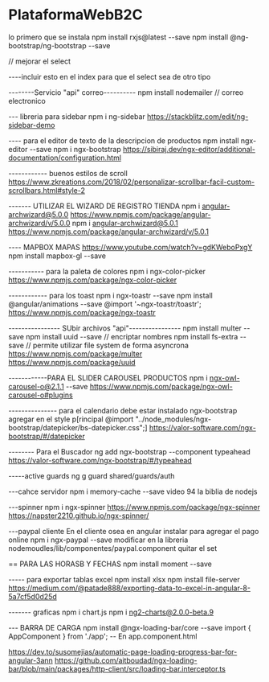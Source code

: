 # PlataformaWebB2C

lo primero que se instala 
npm install rxjs@latest --save
npm install @ng-bootstrap/ng-bootstrap --save 


// mejorar el select 

----incluir esto en el index para que el select sea de otro tipo
<script src="https://cdnjs.cloudflare.com/ajax/libs/bootstrap-select/1.13.1/js/bootstrap-select.min.js"></script>
<link rel="stylesheet" href="https://cdnjs.cloudflare.com/ajax/libs/bootstrap-select/1.13.1/css/bootstrap-select.min.css">


--------Servicio "api" correo----------
npm install nodemailer // correo electronico


--- libreria para sidebar
npm i ng-sidebar
https://stackblitz.com/edit/ng-sidebar-demo


---- para el editor de texto de la descripcion de productos
npm install ngx-editor --save
npm i ngx-bootstrap
https://sibiraj.dev/ngx-editor/additional-documentation/configuration.html


------------ buenos estilos de scroll
https://www.zkreations.com/2018/02/personalizar-scrollbar-facil-custom-scrollbars.html#style-2


------- UTILIZAR EL WIZARD DE REGISTRO TIENDA
       npm i angular-archwizard@5.0.0
       https://www.npmjs.com/package/angular-archwizard/v/5.0.0
       npm i angular-archwizard@5.0.1
       https://www.npmjs.com/package/angular-archwizard/v/5.0.1

---- MAPBOX MAPAS
https://www.youtube.com/watch?v=gdKWeboPxgY
npm install mapbox-gl --save



----------- para la paleta de colores
            npm i ngx-color-picker
https://www.npmjs.com/package/ngx-color-picker



------------ para los toast
npm i ngx-toastr --save
npm install @angular/animations --save
@import '~ngx-toastr/toastr';
https://www.npmjs.com/package/ngx-toastr



---------------- SUbir archivos "api"----------------
npm install multer --save
npm install uuid --save // encriptar nombres
npm install fs-extra --save // permite utilizar file system de forma asyncrona
https://www.npmjs.com/package/multer
https://www.npmjs.com/package/uuid

------------PARA EL SLIDER CAROUSEL PRODUCTOS
npm i ngx-owl-carousel-o@2.1.1 --save
https://www.npmjs.com/package/ngx-owl-carousel-o#plugins

--------------- para el calendario 
debe estar instalado ngx-bootstrap 
agregar en el style p[rincipal
@import "../node_modules/ngx-bootstrap/datepicker/bs-datepicker.css";]
https://valor-software.com/ngx-bootstrap/#/datepicker


-------- Para el Buscador
ng add ngx-bootstrap  --component typeahead
https://valor-software.com/ngx-bootstrap/#/typeahead

-----active guards
ng g guard shared/guards/auth

---cahce servidor
npm i memory-cache --save
video 94 la biblia de nodejs

---spinner 
npm i ngx-spinner
https://www.npmjs.com/package/ngx-spinner
https://napster2210.github.io/ngx-spinner/

---paypal cliente 
En el cliente osea en angular instalar para agregar el pago online
npm i ngx-paypal --save
modificar en la libreria nodemoudles/lib/componentes/paypal.component quitar el set


== PARA LAS HORASB Y FECHAS
npm install moment --save


----- para exportar tablas excel
npm install xlsx
npm install file-server
https://medium.com/@patade888/exporting-data-to-excel-in-angular-8-5a7cf5d0d25d


------- graficas
npm i chart.js
npm i ng2-charts@2.0.0-beta.9


--- BARRA DE CARGA
  npm install @ngx-loading-bar/core --save
  import { AppComponent } from './app';
 -- En app.component.html
  <ngx-loading-bar color="#CD67BA" height="4px"></ngx-loading-bar>
  
https://dev.to/susomejias/automatic-page-loading-progress-bar-for-angular-3ann
https://github.com/aitboudad/ngx-loading-bar/blob/main/packages/http-client/src/loading-bar.interceptor.ts
